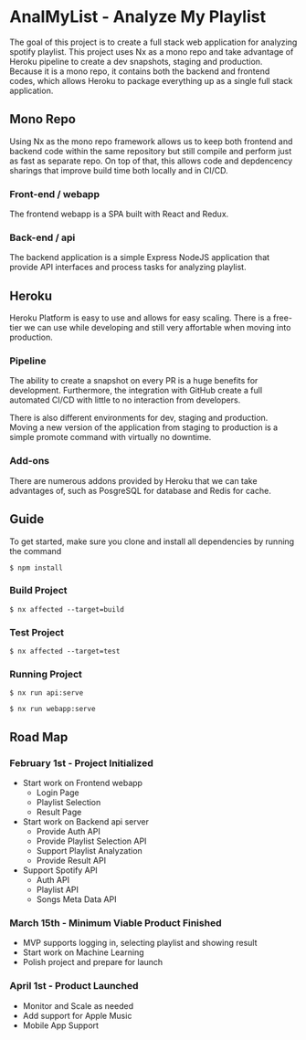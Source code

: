 # AnalMyList - Analyze My Playlist

The goal of this project is to create a full stack web application for analyzing spotify playlist. This project uses Nx as a mono repo and take advantage of Heroku pipeline to create a dev snapshots, staging and production. Because it is a mono repo, it contains both the backend and frontend codes, which allows Heroku to package everything up as a single full stack application.

## Mono Repo

Using Nx as the mono repo framework allows us to keep both frontend and backend code within the same repository but still compile and perform just as fast as separate repo. On top of that, this allows code and depdencency sharings that improve build time both locally and in CI/CD.

### Front-end / webapp

The frontend webapp is a SPA built with React and Redux.

### Back-end / api

The backend application is a simple Express NodeJS application that provide API interfaces and process tasks for analyzing playlist.

## Heroku

Heroku Platform is easy to use and allows for easy scaling. There is a free-tier we can use while developing and still very affortable when moving into production.

### Pipeline

The ability to create a snapshot on every PR is a huge benefits for development. Furthermore, the integration with GitHub create a full automated CI/CD with little to no interaction from developers.

There is also different environments for dev, staging and production. Moving a new version of the application from staging to production is a simple promote command with virtually no downtime.

### Add-ons

There are numerous addons provided by Heroku that we can take advantages of, such as PosgreSQL for database and Redis for cache.

## Guide

To get started, make sure you clone and install all dependencies by running the command

`$ npm install`

### Build Project

`$ nx affected --target=build`

### Test Project

`$ nx affected --target=test`

### Running Project

`$ nx run api:serve`

`$ nx run webapp:serve`

## Road Map

### February 1st - Project Initialized

- Start work on Frontend webapp
  - Login Page
  - Playlist Selection
  - Result Page
- Start work on Backend api server
  - Provide Auth API
  - Provide Playlist Selection API
  - Support Playlist Analyzation
  - Provide Result API
- Support Spotify API
  - Auth API
  - Playlist API
  - Songs Meta Data API

### March 15th - Minimum Viable Product Finished

- MVP supports logging in, selecting playlist and showing result
- Start work on Machine Learning
- Polish project and prepare for launch

### April 1st - Product Launched

- Monitor and Scale as needed
- Add support for Apple Music
- Mobile App Support

